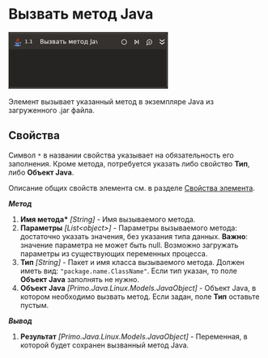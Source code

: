 ﻿---
Description: Invoke method
---

# Вызвать метод Java

![](../../../resources/activities/extra/java/invoke-java-method-base.png)

Элемент вызывает указанный метод в экземпляре Java из загруженного .jar файла.

## Свойства
Символ `*` в названии свойства указывает на обязательность его заполнения. Кроме метода, потребуется указать либо свойство **Тип**, либо **Объект Java**.

Описание общих свойств элемента см. в разделе [Свойства элемента](https://docs.primo-rpa.ru/primo-rpa/primo-studio/process/elements#svoistva-elementa).

***Метод***
1. **Имя метода\*** *[String]* - Имя вызываемого метода.
1. **Параметры** *[List\<object\>]* - Параметры вызываемого метода: достаточно указать значения, без указания типа данных. **Важно**: значение параметра не может быть null. Возможно загружать параметры из существующих переменных процесса.
1. **Тип**  *[String]* - Пакет и имя класса вызываемого метода. Должен иметь вид: `"package.name.ClassName"`. Если тип указан, то поле **Объект Java** заполнять не нужно.
1. **Объект Java** *[Primo.Java.Linux.Models.JavaObject]* - Объект Java, в котором необходимо вызвать метод. Если задан, поле **Тип** оставьте пустым.

***Вывод***
1. **Результат** *[Primo.Java.Linux.Models.JavaObject]* - Переменная, в которой будет сохранен вызванный метод Java.
